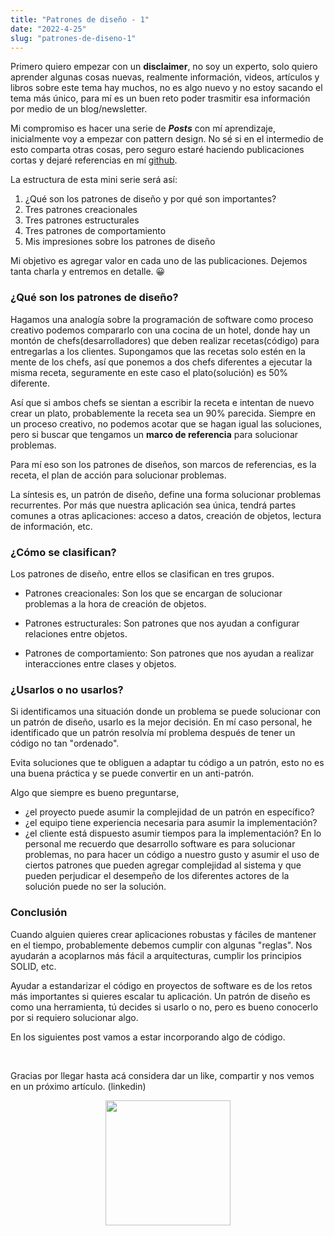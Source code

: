 ```yaml
---
title: "Patrones de diseño - 1"
date: "2022-4-25"
slug: "patrones-de-diseno-1"
---
```


Primero quiero empezar con un **disclaimer**, no soy un experto, solo quiero aprender algunas cosas nuevas, realmente información, videos, artículos y libros sobre este tema hay muchos, no es algo nuevo y no estoy sacando el tema más único, para mí es un buen reto poder trasmitir esa información por medio de un blog/newsletter.

Mi compromiso es hacer una serie de **_Posts_** con mí aprendizaje, inicialmente voy a empezar con pattern design. No sé si en el intermedio de esto comparta otras cosas, pero seguro estaré haciendo publicaciones cortas y dejaré referencias en mí [github](https://github.com/jamescardona11).

La estructura de esta mini serie será así:

1. ¿Qué son los patrones de diseño y por qué son importantes?
2. Tres patrones creacionales
3. Tres patrones estructurales
4. Tres patrones de comportamiento
5. Mis impresiones sobre los patrones de diseño

Mi objetivo es agregar valor en cada uno de las publicaciones.
Dejemos tanta charla y entremos en detalle. 😀

### ¿Qué son los patrones de diseño?

Hagamos una analogía sobre la programación de software como proceso creativo podemos compararlo con una cocina de un hotel, donde hay un montón de chefs(desarrolladores) que deben realizar recetas(código) para entregarlas a los clientes.
Supongamos que las recetas solo estén en la mente de los chefs, así que ponemos a dos chefs diferentes a ejecutar la misma receta, seguramente en este caso el plato(solución) es 50% diferente.

Así que si ambos chefs se sientan a escribir la receta e intentan de nuevo crear un plato, probablemente la receta sea un 90% parecida. Siempre en un proceso creativo, no podemos acotar que se hagan igual las soluciones, pero si buscar que tengamos un **marco de referencia** para solucionar problemas.

Para mí eso son los patrones de diseños, son marcos de referencias, es la receta, el plan de acción para solucionar problemas.

La síntesis es, un patrón de diseño, define una forma solucionar problemas recurrentes. Por más que nuestra aplicación sea única, tendrá partes comunes a otras aplicaciones: acceso a datos, creación de objetos, lectura de información, etc.

### ¿Cómo se clasifican?

Los patrones de diseño, entre ellos se clasifican en tres grupos.

- Patrones creacionales: Son los que se encargan de solucionar problemas a la hora de creación de objetos.

- Patrones estructurales: Son patrones que nos ayudan a configurar relaciones entre objetos.

- Patrones de comportamiento: Son patrones que nos ayudan a realizar interacciones entre clases y objetos.

### ¿Usarlos o no usarlos?

Si identificamos una situación donde un problema se puede solucionar con un patrón de diseño, usarlo es la mejor decisión. En mí caso personal, he identificado que un patrón resolvía mí problema después de tener un código no tan "ordenado".

Evita soluciones que te obliguen a adaptar tu código a un patrón, esto no es una buena práctica y se puede convertir en un anti-patrón.

Algo que siempre es bueno preguntarse,

- ¿el proyecto puede asumir la complejidad de un patrón en específico?
- ¿el equipo tiene experiencia necesaria para asumir la implementación?
- ¿el cliente está dispuesto asumir tiempos para la implementación?
  En lo personal me recuerdo que desarrollo software es para solucionar problemas, no para hacer un código a nuestro gusto y asumir el uso de ciertos patrones que pueden agregar complejidad al sistema y que pueden perjudicar el desempeño de los diferentes actores de la solución puede no ser la solución.

### Conclusión

Cuando alguien quieres crear aplicaciones robustas y fáciles de mantener en el tiempo, probablemente debemos cumplir con algunas "reglas". Nos ayudarán a acoplarnos más fácil a arquitecturas, cumplir los principios SOLID, etc.

Ayudar a estandarizar el código en proyectos de software es de los retos más importantes si quieres escalar tu aplicación. Un patrón de diseño es como una herramienta, tú decides si usarlo o no, pero es bueno conocerlo por si requiero solucionar algo.

En los siguientes post vamos a estar incorporando algo de código.

&nbsp;
&nbsp;
&nbsp;

Gracias por llegar hasta acá considera dar un like, compartir y nos vemos en un próximo artículo. (linkedin)

<p align="center" width="100%">
  <img src="https://i.imgur.com/q7fqQHS.gif" width="200" />
</p>
